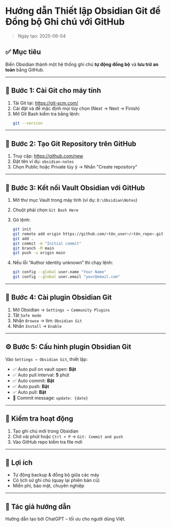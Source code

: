# Hướng dẫn Thiết lập Obsidian Git để Đồng bộ Ghi chú với GitHub

> Ngày tạo: 2025-06-04

## ✅ Mục tiêu

Biến Obsidian thành một hệ thống ghi chú **tự động đồng bộ** và **lưu trữ an toàn** bằng GitHub.

---

## 🧩 Bước 1: Cài Git cho máy tính

1. Tải Git tại: https://git-scm.com/
2. Cài đặt và để mặc định mọi tùy chọn (Next → Next → Finish)
3. Mở Git Bash kiểm tra bằng lệnh:
   ```bash
   git --version
   ```

---

## 📂 Bước 2: Tạo Git Repository trên GitHub

1. Truy cập: https://github.com/new
2. Đặt tên ví dụ: `obsidian-notes`
3. Chọn Public hoặc Private tùy ý → Nhấn "Create repository"

---

## 🔁 Bước 3: Kết nối Vault Obsidian với GitHub

1. Mở thư mục Vault trong máy tính (ví dụ: `D:\Obsidian\Notes`)
2. Chuột phải chọn `Git Bash Here`
3. Gõ lệnh:
   ```bash
   git init
   git remote add origin https://github.com/<tên_user>/<tên_repo>.git
   git add .
   git commit -m "Initial commit"
   git branch -M main
   git push -u origin main
   ```

4. Nếu lỗi “Author identity unknown” thì chạy lệnh:
   ```bash
   git config --global user.name "Your Name"
   git config --global user.email "your@email.com"
   ```

---

## 🔌 Bước 4: Cài plugin Obsidian Git

1. Mở Obsidian → `Settings → Community Plugins`
2. Tắt `Safe mode`
3. Nhấn `Browse` → tìm: `Obsidian Git`
4. Nhấn `Install` → `Enable`

---

## ⚙️ Bước 5: Cấu hình plugin Obsidian Git

Vào `Settings → Obsidian Git`, thiết lập:

- ✅ Auto pull on vault open: **Bật**
- ✅ Auto pull interval: **5** phút
- ✅ Auto commit: **Bật**
- ✅ Auto push: **Bật**
- ✅ Auto pull: **Bật**
- 📝 Commit message: `update: {date}`

---

## 🧪 Kiểm tra hoạt động

1. Tạo ghi chú mới trong Obsidian
2. Chờ vài phút hoặc `Ctrl + P` → `Git: Commit and push`
3. Vào GitHub repo kiểm tra file mới

---

## 🎯 Lợi ích

- Tự động backup & đồng bộ giữa các máy
- Có lịch sử ghi chú (quay lại phiên bản cũ)
- Miễn phí, bảo mật, chuyên nghiệp

---

## 🤝 Tác giả hướng dẫn

Hướng dẫn tạo bởi ChatGPT – tối ưu cho người dùng Việt.


